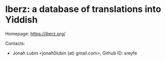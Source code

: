 Iberz: a database of translations into Yiddish
=====

Homepage: https://iberz.org/

Contacts:
* Jonah Lubin <jonah0lubin (at) gmail.com>, Github ID: sreyfe
